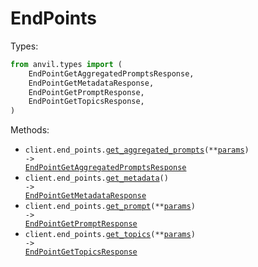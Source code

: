 # EndPoints

Types:

```python
from anvil.types import (
    EndPointGetAggregatedPromptsResponse,
    EndPointGetMetadataResponse,
    EndPointGetPromptResponse,
    EndPointGetTopicsResponse,
)
```

Methods:

- <code title="post /api/beta/prompts">client.end_points.<a href="./src/anvil/resources/end_points.py">get_aggregated_prompts</a>(\*\*<a href="src/anvil/types/end_point_get_aggregated_prompts_params.py">params</a>) -> <a href="./src/anvil/types/end_point_get_aggregated_prompts_response.py">EndPointGetAggregatedPromptsResponse</a></code>
- <code title="get /api/beta/metadata">client.end_points.<a href="./src/anvil/resources/end_points.py">get_metadata</a>() -> <a href="./src/anvil/types/end_point_get_metadata_response.py">EndPointGetMetadataResponse</a></code>
- <code title="get /api/beta/prompts">client.end_points.<a href="./src/anvil/resources/end_points.py">get_prompt</a>(\*\*<a href="src/anvil/types/end_point_get_prompt_params.py">params</a>) -> <a href="./src/anvil/types/end_point_get_prompt_response.py">EndPointGetPromptResponse</a></code>
- <code title="post /api/beta/topics">client.end_points.<a href="./src/anvil/resources/end_points.py">get_topics</a>(\*\*<a href="src/anvil/types/end_point_get_topics_params.py">params</a>) -> <a href="./src/anvil/types/end_point_get_topics_response.py">EndPointGetTopicsResponse</a></code>
